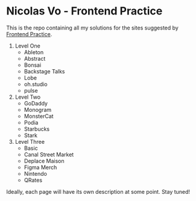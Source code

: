# Nicolas Vo - Frontend Practice

This is the repo containing all my solutions for the sites suggested by [Frontend Practice](https://www.frontendpractice.com/).

1. Level One
	- Ableton
	- Abstract
	- Bonsai
	- Backstage Talks
	- Lobe
	- oh.studio
	- pulse
2. Level Two
	- GoDaddy
	- Monogram
	- MonsterCat
	- Podia
	- Starbucks
	- Stark
3. Level Three
	- Basic
	- Canal Street Market
	- Deplace Maison
	- Figma Merch
	- Nintendo
	- QRates

Ideally, each page will have its own description at some point. Stay tuned!
